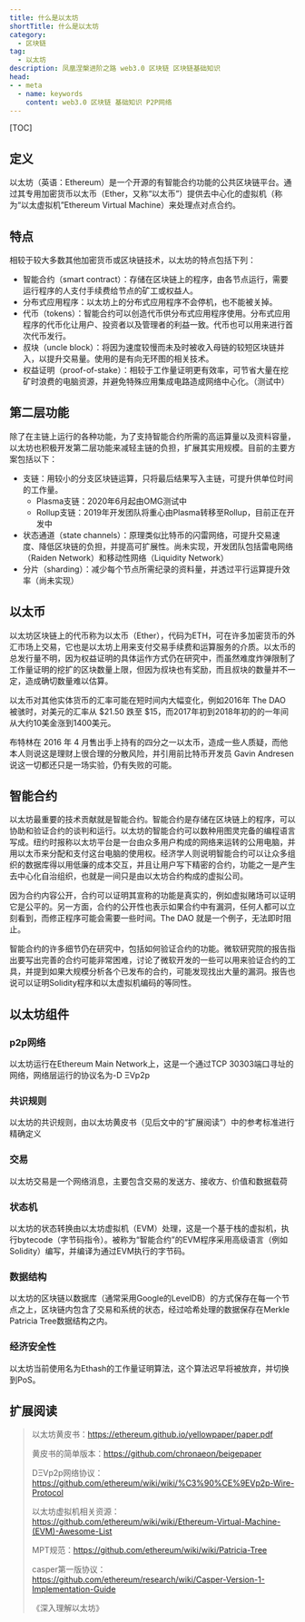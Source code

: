 ```yaml
---
title: 什么是以太坊
shortTitle: 什么是以太坊
category:
  - 区块链
tag:
  - 以太坊
description: 凤凰涅槃进阶之路 web3.0 区块链 区块链基础知识 
head:
- - meta
  - name: keywords
    content: web3.0 区块链 基础知识 P2P网络 
---
```


[TOC]

## 定义

以太坊（英语：Ethereum）是一个开源的有智能合约功能的公共区块链平台。通过其专用加密货币以太币（Ether，又称“以太币”）提供去中心化的虚拟机（称为“以太虚拟机”Ethereum Virtual Machine）来处理点对点合约。

## 特点

相较于较大多数其他加密货币或区块链技术，以太坊的特点包括下列：

- 智能合约（smart contract）：存储在区块链上的程序，由各节点运行，需要运行程序的人支付手续费给节点的矿工或权益人。
- 分布式应用程序：以太坊上的分布式应用程序不会停机，也不能被关掉。
- 代币（tokens）：智能合约可以创造代币供分布式应用程序使用。分布式应用程序的代币化让用户、投资者以及管理者的利益一致。代币也可以用来进行首次代币发行。
- 叔块（uncle block）：将因为速度较慢而未及时被收入母链的较短区块链并入，以提升交易量。使用的是有向无环图的相关技术。
- 权益证明（proof-of-stake）：相较于工作量证明更有效率，可节省大量在挖矿时浪费的电脑资源，并避免特殊应用集成电路造成网络中心化。（测试中）

## 第二层功能

除了在主链上运行的各种功能，为了支持智能合约所需的高运算量以及资料容量，以太坊也积极开发第二层功能来减轻主链的负担，扩展其实用规模。目前的主要方案包括以下：

- 支链：用较小的分支区块链运算，只将最后结果写入主链，可提升供单位时间的工作量。
  - Plasma支链：2020年6月起由OMG测试中
  - Rollup支链：2019年开发团队将重心由Plasma转移至Rollup，目前正在开发中
- 状态通道（state channels）：原理类似比特币的闪雷网络，可提升交易速度、降低区块链的负担，并提高可扩展性。尚未实现，开发团队包括雷电网络（Raiden Network）和移动性网络（Liquidity Network）
- 分片（sharding）：减少每个节点所需纪录的资料量，并透过平行运算提升效率（尚未实现）

## 以太币

以太坊区块链上的代币称为以太币（Ether），代码为ETH，可在许多加密货币的外汇市场上交易，它也是以太坊上用来支付交易手续费和运算服务的介质。以太币的总发行量不明，因为权益证明的具体运作方式仍在研究中，而虽然难度炸弹限制了工作量证明的挖扩的区块数量上限，但因为叔块也有奖励，而且叔块的数量并不一定，造成确切数量难以估算。

以太币对其他实体货币的汇率可能在短时间内大幅变化，例如2016年 The DAO 被骇时，对美元的汇率从 $21.50 跌至 $15，而2017年初到2018年初的的一年间从大约10美金涨到1400美元。

布特林在 2016 年 4 月售出手上持有的四分之一以太币，造成一些人质疑，而他本人则说这是理财上很合理的分散风险，并引用前比特币开发员 Gavin Andresen 说这一切都还只是一场实验，仍有失败的可能。

## 智能合约

以太坊最重要的技术贡献就是智能合约。智能合约是存储在区块链上的程序，可以协助和验证合约的谈判和运行。以太坊的智能合约可以数种用图灵完备的编程语言写成。纽约时报称以太坊平台是一台由众多用户构成的网络来运转的公用电脑，并用以太币来分配和支付这台电脑的使用权。经济学人则说明智能合约可以让众多组织的数据库得以用低廉的成本交互，并且让用户写下精密的合约，功能之一是产生去中心化自治组织，也就是一间只是由以太坊合约构成的虚拟公司。

因为合约内容公开，合约可以证明其宣称的功能是真实的，例如虚拟赌场可以证明它是公平的。另一方面，合约的公开性也表示如果合约中有漏洞，任何人都可以立刻看到，而修正程序可能会需要一些时间。The DAO 就是一个例子，无法即时阻止。

智能合约的许多细节仍在研究中，包括如何验证合约的功能。微软研究院的报告指出要写出完善的合约可能非常困难，讨论了微软开发的一些可以用来验证合约的工具，并提到如果大规模分析各个已发布的合约，可能发现找出大量的漏洞。报告也说可以证明Solidity程序和以太虚拟机编码的等同性。

## 以太坊组件

### p2p网络

以太坊运行在Ethereum Main Network上，这是一个通过TCP 30303端口寻址的网络，网络层运行的协议名为-D ΞVp2p

### 共识规则

以太坊的共识规则，由以太坊黄皮书（见后文中的“扩展阅读”）中的参考标准进行精确定义

### 交易

以太坊交易是一个网络消息，主要包含交易的发送方、接收方、价值和数据载荷

### 状态机

以太坊的状态转换由以太坊虚拟机（EVM）处理，这是一个基于栈的虚拟机，执行bytecode（字节码指令）。被称为“智能合约”的EVM程序采用高级语言（例如Solidity）编写，并编译为通过EVM执行的字节码。

### 数据结构

以太坊的区块链以数据库（通常采用Google的LevelDB）的方式保存在每一个节点之上，区块链内包含了交易和系统的状态，经过哈希处理的数据保存在Merkle Patricia Tree数据结构之内。

### 经济安全性

以太坊当前使用名为Ethash的工作量证明算法，这个算法迟早将被放弃，并切换到PoS。

## 扩展阅读

> 以太坊黄皮书：<https://ethereum.github.io/yellowpaper/paper.pdf>
>
> 黄皮书的简单版本：<https://github.com/chronaeon/beigepaper>
>
> DΞVp2p网络协议：<https://github.com/ethereum/wiki/wiki/%C3%90%CE%9EVp2p-Wire-Protocol>
>
> 以太坊虚拟机相关资源：<https://github.com/ethereum/wiki/wiki/Ethereum-Virtual-Machine-(EVM)-Awesome-List>
>
> MPT规范：<https://github.com/ethereum/wiki/wiki/Patricia-Tree>
>
> casper第一版协议：<https://github.com/ethereum/research/wiki/Casper-Version-1-Implementation-Guide>
>
> 《深入理解以太坊》
